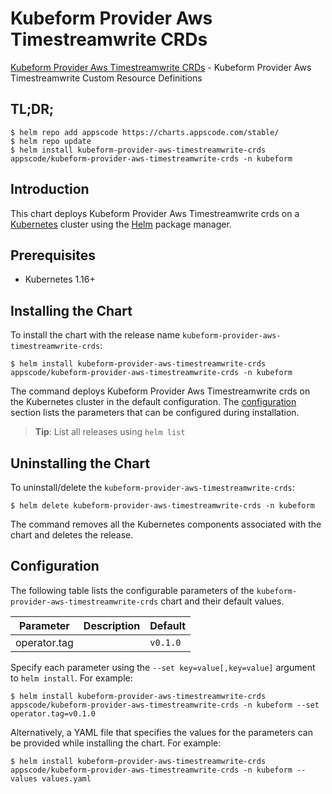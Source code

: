 # Kubeform Provider Aws Timestreamwrite CRDs

[Kubeform Provider Aws Timestreamwrite CRDs](https://github.com/kubeform) - Kubeform Provider Aws Timestreamwrite Custom Resource Definitions

## TL;DR;

```console
$ helm repo add appscode https://charts.appscode.com/stable/
$ helm repo update
$ helm install kubeform-provider-aws-timestreamwrite-crds appscode/kubeform-provider-aws-timestreamwrite-crds -n kubeform
```

## Introduction

This chart deploys Kubeform Provider Aws Timestreamwrite crds on a [Kubernetes](http://kubernetes.io) cluster using the [Helm](https://helm.sh) package manager.

## Prerequisites

- Kubernetes 1.16+

## Installing the Chart

To install the chart with the release name `kubeform-provider-aws-timestreamwrite-crds`:

```console
$ helm install kubeform-provider-aws-timestreamwrite-crds appscode/kubeform-provider-aws-timestreamwrite-crds -n kubeform
```

The command deploys Kubeform Provider Aws Timestreamwrite crds on the Kubernetes cluster in the default configuration. The [configuration](#configuration) section lists the parameters that can be configured during installation.

> **Tip**: List all releases using `helm list`

## Uninstalling the Chart

To uninstall/delete the `kubeform-provider-aws-timestreamwrite-crds`:

```console
$ helm delete kubeform-provider-aws-timestreamwrite-crds -n kubeform
```

The command removes all the Kubernetes components associated with the chart and deletes the release.

## Configuration

The following table lists the configurable parameters of the `kubeform-provider-aws-timestreamwrite-crds` chart and their default values.

|  Parameter   | Description | Default  |
|--------------|-------------|----------|
| operator.tag |             | `v0.1.0` |


Specify each parameter using the `--set key=value[,key=value]` argument to `helm install`. For example:

```console
$ helm install kubeform-provider-aws-timestreamwrite-crds appscode/kubeform-provider-aws-timestreamwrite-crds -n kubeform --set operator.tag=v0.1.0
```

Alternatively, a YAML file that specifies the values for the parameters can be provided while
installing the chart. For example:

```console
$ helm install kubeform-provider-aws-timestreamwrite-crds appscode/kubeform-provider-aws-timestreamwrite-crds -n kubeform --values values.yaml
```

